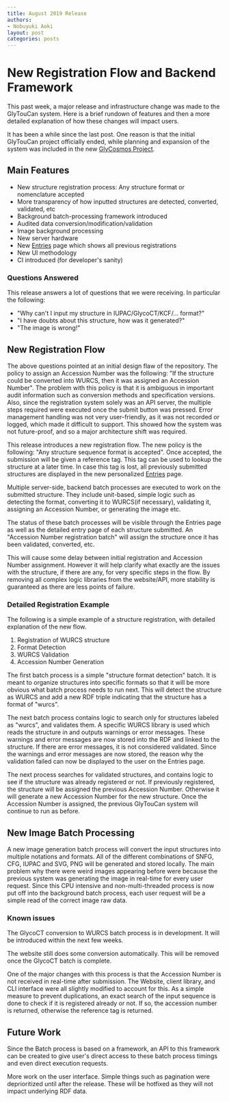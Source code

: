 ```yaml
---
title: August 2019 Release
authors:
- Nobuyuki Aoki
layout: post
categories: posts
---
```


# New Registration Flow and Backend Framework

This past week, a major release and infrastructure change was made to the GlyTouCan system.  Here is a brief rundown of features and then a more detailed explanation of how these changes will impact users.

It has been a while since the last post.  One reason is that the initial GlyTouCan project officially ended, while planning and expansion of the system was included in the new <a href="https://glycosmos.org">GlyCosmos Project</a>.

## Main Features

* New structure registration process: Any structure format or nomenclature accepted
* More transparency of how inputted structures are detected, converted, validated, etc
* Background batch-processing framework introduced
* Audited data conversion/modification/validation
* Image background processing
* New server hardware
* New [Entries](https://glytoucan.org/Users/structure) page which shows all previous registrations
* New UI methodology
* CI introduced (for developer's sanity)

### Questions Answered

This release answers a lot of questions that we were receiving.  In particular the following:

* "Why can't I input my structure in IUPAC/GlycoCT/KCF/... format?"
* "I have doubts about this structure, how was it generated?"
* "The image is wrong!"

## New Registration Flow

The above questions pointed at an initial design flaw of the repository.  The policy to assign an Accession Number was the following: "If the structure could be converted into WURCS, then it was assigned an Accession Number".  The problem with this policy is that it is ambiguous in important audit information such as conversion methods and specification versions.  Also, since the registration system solely was an API server, the multiple steps required were executed once the submit button was pressed.  Error management handling was not very user-friendly, as it was not recorded or logged, which made it difficult to support.  This showed how the system was not future-proof, and so a major architecture shift was required.

This release introduces a new registration flow.  The new policy is the following: "Any structure sequence format is accepted".  Once accepted, the submission will be given a reference tag.  This tag can be used to lookup the structure at a later time.  In case this tag is lost, all previously submitted structures are displayed in the new personalized [Entries](https://glytoucan.org/Users/structure) page.

Multiple server-side, backend batch processes are executed to work on the submitted structure.  They include unit-based, simple logic such as detecting the format, converting it to WURCS(if necessary), validating it, assigning an Accession Number, or generating the image etc.

The status of these batch processes will be visible through the Entries page as well as the detailed entry page of each structure submitted.  An "Accession Number registration batch" will assign the structure once it has been validated, converted, etc.

This will cause some delay between initial registration and Accession Number assignment.  However it will help clarify what exactly are the issues with the structure, if there are any, for very specific steps in the flow.  By removing all complex logic libraries from the website/API, more stability is guaranteed as there are less points of failure.

### Detailed Registration Example

The following is a simple example of a structure registration, with detailed explanation of the new flow.

1. Registration of WURCS structure
1. Format Detection
1. WURCS Validation
1. Accession Number Generation

The first batch process is a simple "structure format detection" batch.  It is meant to organize structures into specific formats so that it will be more obvious what batch process needs to run next.  This will detect the structure as WURCS and add a new RDF triple indicating that the structure has a format of "wurcs".

The next batch process contains logic to search only for structures labeled as "wurcs", and validates them.  A specific WURCS library is used which reads the structure in and outputs warnings or error messages.  These warnings and error messages are now stored into the RDF and linked to the structure.  If there are error messages, it is not considered validated.  Since the warnings and error messages are now stored, the reason why the validation failed can now be displayed to the user on the Entries page.

The next process searches for validated structures, and contains logic to see if the structure was already registered or not.  If previously registered, the structure will be assigned the previous Accession Number.  Otherwise it will generate a new Accession Number for the new structure.  Once the Accession Number is assigned, the previous GlyTouCan system will continue to run as before.

## New Image Batch Processing

A new image generation batch process will convert the input structures into multiple notations and formats.  All of the different combinations of SNFG, CFG, IUPAC and SVG, PNG will be generated and stored locally.  The main problem why there were weird images appearing before were because the previous system was generating the image in real-time for every user request.  Since this CPU intensive and non-multi-threaded process is now put off into the background batch process, each user request will be a simple read of the correct image raw data.

### Known issues

The GlycoCT conversion to WURCS batch process is in development.  It will be introduced within the next few weeks.

The website still does some conversion automatically.  This will be removed once the GlycoCT batch is complete.

One of the major changes with this process is that the Accession Number is not received in real-time after submission.  The Website, client library, and CLI interface were all slightly modified to account for this.  As a simple measure to prevent duplications, an exact search of the input sequence is done to check if it is registered already or not.  If so, the accession number is returned, otherwise the reference tag is returned.


## Future Work

Since the Batch process is based on a framework, an API to this framework can be created to give user's direct access to these batch process timings and even direct execution requests.

More work on the user interface.  Simple things such as pagination were deprioritized until after the release.  These will be hotfixed as they will not impact underlying RDF data.
